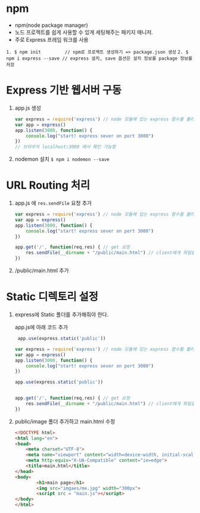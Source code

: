 # npm

* npm(node package manager)
* 노드 프로젝트를 쉽게 사용할 수 있게 세팅해주는 패키지 매니저.
* 주로 Express 프레임 워크를 사용

`1. $ npm init         // npm로 프로젝트 생성하기 => package.json 생성`
`2. $ npm i express --save // express 설치, save 옵션은 설치 정보를 package 정보를 저장`

# Express 기반 웹서버 구동

1. app.js 생성

   ```javascript
   var express = require('express') // node 모듈에 있는 express 함수를 불러옴
   var app = express()
   app.listen(3000, function() {
       console.log("start! express sever on port 3000")
   })
   // 브라우저 localhost:3000 에서 확인 가능함
   ```

2. nodemon 설치
   `$ npm i nodemon --save`

# URL Routing 처리

1. app.js 에 `res.sendFile` 요청 추가

   ```javascript
   var express = require('express') // node 모듈에 있는 express 함수를 불러옴
   var app = express()
   app.listen(3000, function() {
       console.log("start! express sever on port 3000")
   })
   
   app.get('/', function(req,res) { // get 요청
       res.sendFile(__dirname + "/public/main.html") // client에게 파일을 줘라
   }) 
   
   ```

2. /public/main.html 추가

# Static 디렉토리 설정

1. express에 Static 폴더를 추가해줘야 한다.

   app.js에 아래 코드 추가

   ```javascript
    app.use(express.static('public'))
   ```

   ```javascript
   var express = require('express') // node 모듈에 있는 express 함수를 불러옴
   var app = express()
   app.listen(3000, function() {
       console.log("start! express sever on port 3000")
   })
   
   app.use(express.static('public'))
   
   
   app.get('/', function(req,res) { // get 요청
       res.sendFile(__dirname + "/public/main.html") // client에게 파일을 줘라
   }) 
   
   ```

2. public/image 폴더 추가하고 main.html 수정

   ```html
   <!DOCTYPE html>
   <html lang="en">
   <head>
       <meta charset="UTF-8">
       <meta name="viewport" content="width=device-width, initial-scale=1.0">
       <meta http-equiv="X-UA-Compatible" content="ie=edge">
       <title>main.html</title>
   </head>
   <body>
           <h1>main page</h1>
           <img src="imgaes/me.jpg" width="300px">
           <script src = "main.js"></script>
   </body>
   </html>
   ```

   

